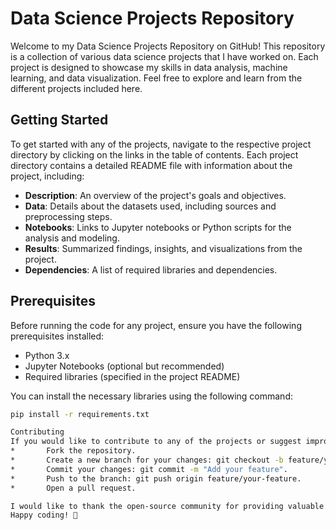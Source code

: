 # Data Science Projects Repository

Welcome to my Data Science Projects Repository on GitHub! This repository is a collection of various data science projects that I have worked on. Each project is designed to showcase my skills in data analysis, machine learning, and data visualization. Feel free to explore and learn from the different projects included here.

## Getting Started

To get started with any of the projects, navigate to the respective project directory by clicking on the links in the table of contents. Each project directory contains a detailed README file with information about the project, including:

- **Description**: An overview of the project's goals and objectives.
- **Data**: Details about the datasets used, including sources and preprocessing steps.
- **Notebooks**: Links to Jupyter notebooks or Python scripts for the analysis and modeling.
- **Results**: Summarized findings, insights, and visualizations from the project.
- **Dependencies**: A list of required libraries and dependencies.

## Prerequisites

Before running the code for any project, ensure you have the following prerequisites installed:

- Python 3.x
- Jupyter Notebooks (optional but recommended)
- Required libraries (specified in the project README)

You can install the necessary libraries using the following command:

```bash
pip install -r requirements.txt

Contributing
If you would like to contribute to any of the projects or suggest improvements, please follow the standard GitHub workflow:
* 		Fork the repository.
* 		Create a new branch for your changes: git checkout -b feature/your-feature.
* 		Commit your changes: git commit -m "Add your feature".
* 		Push to the branch: git push origin feature/your-feature.
* 		Open a pull request.

I would like to thank the open-source community for providing valuable tools and libraries that made these projects possible.
Happy coding! 🚀




